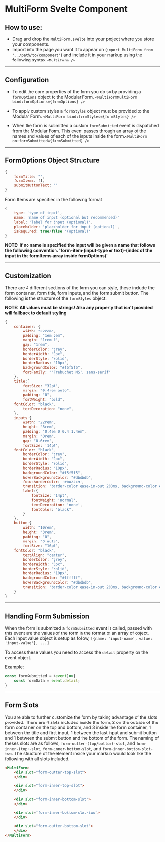 # MultiForm Svelte Component

## How to use:
 - Drag and drop the `MultiForm.svelte` into your project where you store your components.
 - Import into the page you want it to appear on (`import MultiForm from '../path/to/component'`) and include it in your markup using the following syntax `<MultiForm />`

-----

## Configuration
 - To edit the core properties of the form you do so by providing a `formOptions` object to the Modular Form. `<MultiFormMultiForm bind:formOptions={formOptions} />`

 - To apply custom styles a `formStyles` object must be provided to the Modular Form. `<MultiForm bind:formStyles={formStyles} />`

 - When the form is submitted a custom `formSubmitted` event is dispatched from the Modular Form. This event passes through an array of the names and values of each of the inputs inside the form.`<MultiForm on:formSubmitted={formSubmitted} />`

-----

## FormOptions Object Structure
```javascript
{
    formTitle: "",
    formItems: [], 
    submitButtonText: ""
} 
```

Form Items are specified in the following format
```javascript
{
    type: 'type of input',
    name: 'name of input (optional but recommended)'
    label: 'label for input (optional)',
    placeholder: 'placeholder for input (optional)',
    isRequired: true/false '(optional)'
}
```
**NOTE: If no name is specified the input will be given a name that follows the following convention. 'form-item-(input-type or text)-(index of the input in the formItems array inside formOptions)'**

-----

## Customization
There are 4 different sections of the form you can style, these include the form container, form title, form inputs, and the form submit button. The following is the structure of the `formStyles` object. 

**NOTE: All values must be strings! Also any property that isn't provided will fallback to default styling**
```javascript
{
    container: {
        width: "22rem",
        padding: "1em 2em",
        margin: "1rem 0",
        gap: "1rem",
        borderColor: "grey",
        borderWidth: "1px",
        borderStyle: "solid",
        borderRadius: "10px",
        backgroundColor: "#f5f5f5",
        fontFamily: "'Trebuchet MS', sans-serif"
    },
    title:{
        fontSize: "32pt",
        margin: "0.4rem auto",
        padding: "0",
        fontWeight: "bold",
	fontColor: "black",
        textDecoration: "none",
    },
    inputs:{
        width: "22rem",
        height: "3rem",
        padding: "0.4em 0 0.4 1.4em",
        margin: "0rem",
        gap: "0.6rem",
        fontSize: '14pt',
	fontColor: "black",
        borderColor: "grey",
        borderWidth: "1px",
        borderStyle: "solid",
        borderRadius: "10px",
        backgroundColor: "#f5f5f5",
        hoverBackgroundColor: "#dbdbdb",
        focusBorderColor: '#0022c9',
        transition: 'border-color ease-in-out 200ms, background-color ease-in-out 200ms, outline ease-in-out 200ms',
        label:{
            fontSize: '14pt',
            fontWeight: 'normal',
            textDecoration: 'none',
			fontColor: "black",
        }
    },
    button:{
        width: "10rem",
        height: "3rem",
        padding: "0",
        margin: "0 auto",
        fontSize: "16pt",
	fontColor: "black",
        textAlign: "center",
        borderColor: "grey",
        borderWidth: "1px",
        borderStyle: "solid",
        borderRadius: "10px",
        backgroundColor: "#ffffff",
        hoverBackgroundColor: "#dbdbdb",
        transition: 'border-color ease-in-out 200ms, background-color ease-in-out 200ms, outline ease-in-out 200ms'
    }
}
```

-----

## Handling Form Submission
When the form is submitted a `formSubmitted` event is called, passed with this event are the values of the form in the format of an array of object. Each input value object is setup as follow, `[{name: 'input-name', value: 'input-value'}, ...]`

To access these values you need to access the `detail` property on the event object.

Example:
```javascript
const formSubmitted = (event)=>{
    const formData = event.detail;
}
```

-----

## Form Slots
You are able to further customize the form by taking advantage of the slots provided. There are 4 slots included inside the form, 2 on the outside of the form container on the top and bottom, and 3 inside the form container, 1 between the title and first input, 1 between the last input and submit button and 1 between the submit button and the bottom of the form. The naming of theses slots are as follows, `form-outter-(top/bottom)-slot`, and `form-inner-(top)-slot`, `form-inner-bottom-slot`, and `form-inner-bottom-slot-two`. The structure of the element inside your markup would look like the following with all slots included.

```html
<MultiForm>
    <div slot="form-outter-top-slot">
    </div>

    <div slot="form-inner-top-slot">
    </div>

    <div slot="form-inner-bottom-slot">
    </div>

    <div slot="form-inner-bottom-slot-two">
    </div>

    <div slot="form-outter-bottom-slot">
    </div>
</MultiForm>
```
